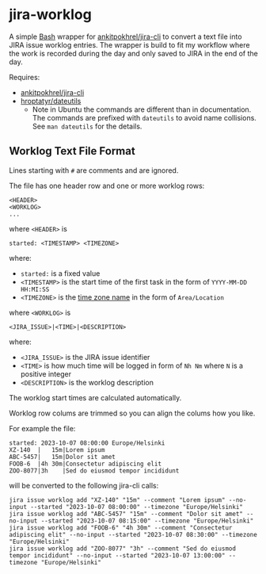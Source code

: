 # jira-worklog

A simple [Bash](https://www.gnu.org/software/bash/) wrapper for [ankitpokhrel/jira-cli](https://github.com/ankitpokhrel/jira-cli) to convert a text file into JIRA issue worklog entries. The wrapper is build to fit my workflow where the work is recorded during the day and only saved to JIRA in the end of the day.

Requires:

* [ankitpokhrel/jira-cli](https://github.com/ankitpokhrel/jira-cli)
* [hroptatyr/dateutils](https://github.com/hroptatyr/dateutils)
  * Note in Ubuntu the commands are different than in documentation. The commands are prefixed with `dateutils` to avoid name collisions. See `man dateutils` for the details.
  
## Worklog Text File Format

Lines starting with `#` are comments and are ignored.

The file has one header row and one or more worklog rows:
```
<HEADER>
<WORKLOG>
...
```

where `<HEADER>` is
```
started: <TIMESTAMP> <TIMEZONE>
```

where:

* `started:` is a fixed value
* `<TIMESTAMP>` is the start time of the first task in the form of `YYYY-MM-DD HH:MI:SS`
* `<TIMEZONE>` is the [time zone name](https://en.wikipedia.org/wiki/Tz_database#Names_of_time_zones) in the form of `Area/Location`

where `<WORKLOG>` is
```
<JIRA_ISSUE>|<TIME>|<DESCRIPTION>
```

where:

* `<JIRA_ISSUE>` is the JIRA issue identifier
* `<TIME>` is how much time will be logged in form of `Nh Nm` where `N` is a positive integer
* `<DESCRIPTION>` is the worklog description

The worklog start times are calculated automatically.

Worklog row colums are trimmed so you can align the colums how you like.

For example the file:
```
started: 2023-10-07 08:00:00 Europe/Helsinki
XZ-140  |   15m|Lorem ipsum
ABC-5457|   15m|Dolor sit amet
FOOB-6  |4h 30m|Consectetur adipiscing elit
ZOO-8077|3h    |Sed do eiusmod tempor incididunt
```

will be converted to the following jira-cli calls:
```
jira issue worklog add "XZ-140" "15m" --comment "Lorem ipsum" --no-input --started "2023-10-07 08:00:00" --timezone "Europe/Helsinki"
jira issue worklog add "ABC-5457" "15m" --comment "Dolor sit amet" --no-input --started "2023-10-07 08:15:00" --timezone "Europe/Helsinki"
jira issue worklog add "FOOB-6" "4h 30m" --comment "Consectetur adipiscing elit" --no-input --started "2023-10-07 08:30:00" --timezone "Europe/Helsinki"
jira issue worklog add "ZOO-8077" "3h" --comment "Sed do eiusmod tempor incididunt" --no-input --started "2023-10-07 13:00:00" --timezone "Europe/Helsinki"
```
